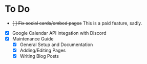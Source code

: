 # To Do

- ~~[ ] Fix social cards/embed pages~~ This is a paid feature, sadly.
- [X] Google Calendar API integation with Discord
- [X] Maintenance Guide
  - [X] General Setup and Documentation
  - [X] Adding/Editing Pages
  - [X] Writing Blog Posts
